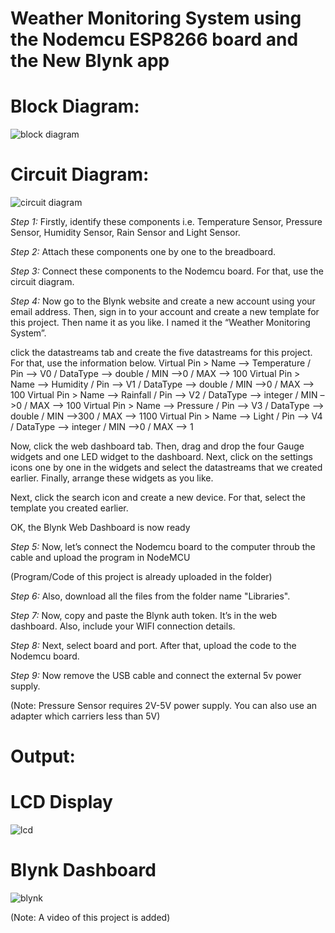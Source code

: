 # Weather Monitoring System using the Nodemcu ESP8266 board and the New Blynk app

# Block Diagram:

![block diagram](https://github.com/Rakshita2003/Weather-Monitoring-System/assets/101338848/74033ad4-f276-4920-904f-12e3d9477399)

# Circuit Diagram:

![circuit diagram](https://github.com/Rakshita2003/Weather-Monitoring-System/assets/101338848/8aeb7c41-ec17-47c7-9998-fe032ba4d7dc)

*Step 1:* Firstly, identify these components i.e. Temperature Sensor, Pressure Sensor, Humidity Sensor, Rain Sensor and Light Sensor.

*Step 2:* Attach these components one by one to the breadboard.

*Step 3:* Connect these components to the Nodemcu board. For that, use the circuit diagram.

*Step 4:* Now go to the Blynk website and create a new account using your email address. Then, sign in to your account and create a new template for this project. Then name it as you like. I named it the “Weather Monitoring System”.

click the datastreams tab and create the five datastreams for this project. For that, use the information below.
Virtual Pin > Name –> Temperature / Pin –> V0 / DataType –> double / MIN –>0 / MAX –> 100
Virtual Pin > Name –> Humidity / Pin –> V1 / DataType –> double / MIN –>0 / MAX –> 100
Virtual Pin > Name –> Rainfall / Pin –> V2 / DataType –> integer / MIN –>0 / MAX –> 100
Virtual Pin > Name –> Pressure / Pin –> V3 / DataType –> double / MIN –>300 / MAX –> 1100
Virtual Pin > Name –> Light / Pin –> V4 / DataType –> integer / MIN –>0 / MAX –> 1


Now, click the web dashboard tab. Then, drag and drop the four Gauge widgets and one LED widget to the dashboard. Next, click on the settings icons one by one in the widgets and select the datastreams that we created earlier. Finally, arrange these widgets as you like.

Next, click the search icon and create a new device. For that, select the template you created earlier.

OK, the Blynk Web Dashboard is now ready

*Step 5:* Now, let’s connect the Nodemcu board to the computer throub the cable and upload the program in NodeMCU

(Program/Code of this project is already uploaded in the folder)

*Step 6:* Also, download all the files from the folder name "Libraries".

*Step 7:* Now, copy and paste the Blynk auth token. It’s in the web dashboard. Also, include your WIFI connection details.

*Step 8:* Next, select board and port. After that, upload the code to the Nodemcu board.

*Step 9:* Now remove the USB cable and connect the external 5v power supply.

(Note: Pressure Sensor requires 2V-5V power supply. You can also use an adapter which carriers less than 5V)

# Output:

# LCD Display
![lcd](https://github.com/Rakshita2003/Weather-Monitoring-System/assets/101338848/4cc18947-eda5-4a81-a648-1a60e9da21f9)

# Blynk Dashboard
![blynk](https://github.com/Rakshita2003/Weather-Monitoring-System/assets/101338848/e0fb0312-595e-48b2-884b-4257ee9e8d7e)

(Note: A video of this project is added)
